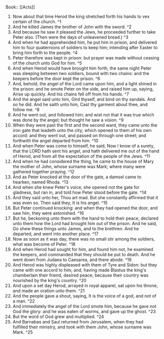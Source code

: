  Book:: [[Acts]]
 1. Now about that time Herod the king stretched forth his hands to vex certain of the church. ^1
 2. And he killed James the brother of John with the sword. ^2
 3. And because he saw it pleased the Jews, he proceeded further to take Peter also. (Then were the days of unleavened bread.) ^3
 4. And when he had apprehended him, he put him in prison, and delivered him to four quaternions of soldiers to keep him; intending after Easter to bring him forth to the people. ^4
 5. Peter therefore was kept in prison: but prayer was made without ceasing of the church unto God for him. ^5
 6. And when Herod would have brought him forth, the same night Peter was sleeping between two soldiers, bound with two chains: and the keepers before the door kept the prison. ^6
 7. And, behold, the angel of the Lord came upon him, and a light shined in the prison: and he smote Peter on the side, and raised him up, saying, Arise up quickly. And his chains fell off from his hands. ^7
 8. And the angel said unto him, Gird thyself, and bind on thy sandals. And so he did. And he saith unto him, Cast thy garment about thee, and follow me. ^8
 9. And he went out, and followed him; and wist not that it was true which was done by the angel; but thought he saw a vision. ^9
 10. When they were past the first and the second ward, they came unto the iron gate that leadeth unto the city; which opened to them of his own accord: and they went out, and passed on through one street; and forthwith the angel departed from him. ^10
 11. And when Peter was come to himself, he said, Now I know of a surety, that the LORD hath sent his angel, and hath delivered me out of the hand of Herod, and from all the expectation of the people of the Jews. ^11
 12. And when he had considered the thing, he came to the house of Mary the mother of John, whose surname was Mark; where many were gathered together praying. ^12
 13. And as Peter knocked at the door of the gate, a damsel came to hearken, named Rhoda. ^13
 14. And when she knew Peter's voice, she opened not the gate for gladness, but ran in, and told how Peter stood before the gate. ^14
 15. And they said unto her, Thou art mad. But she constantly affirmed that it was even so. Then said they, It is his angel. ^15
 16. But Peter continued knocking: and when they had opened the door, and saw him, they were astonished. ^16
 17. But he, beckoning unto them with the hand to hold their peace, declared unto them how the Lord had brought him out of the prison. And he said, Go shew these things unto James, and to the brethren. And he departed, and went into another place. ^17
 18. Now as soon as it was day, there was no small stir among the soldiers, what was become of Peter. ^18
 19. And when Herod had sought for him, and found him not, he examined the keepers, and commanded that they should be put to death. And he went down from Judaea to Caesarea, and there abode. ^19
 20. And Herod was highly displeased with them of Tyre and Sidon: but they came with one accord to him, and, having made Blastus the king's chamberlain their friend, desired peace; because their country was nourished by the king's country. ^20
 21. And upon a set day Herod, arrayed in royal apparel, sat upon his throne, and made an oration unto them. ^21
 22. And the people gave a shout, saying, It is the voice of a god, and not of a man. ^22
 23. And immediately the angel of the Lord smote him, because he gave not God the glory: and he was eaten of worms, and gave up the ghost. ^23
 24. But the word of God grew and multiplied. ^24
 25. And Barnabas and Saul returned from Jerusalem, when they had fulfilled their ministry, and took with them John, whose surname was Mark. ^25
